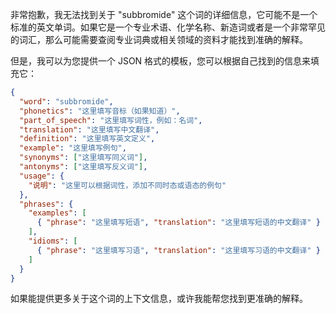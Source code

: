 非常抱歉，我无法找到关于 "subbromide" 这个词的详细信息，它可能不是一个标准的英文单词。如果它是一个专业术语、化学名称、新造词或者是一个非常罕见的词汇，那么可能需要查阅专业词典或相关领域的资料才能找到准确的解释。

但是，我可以为您提供一个 JSON 格式的模板，您可以根据自己找到的信息来填充它：

```json
{
  "word": "subbromide",
  "phonetics": "这里填写音标（如果知道）",
  "part_of_speech": "这里填写词性，例如：名词",
  "translation": "这里填写中文翻译",
  "definition": "这里填写英文定义",
  "example": "这里填写例句",
  "synonyms": ["这里填写同义词"],
  "antonyms": ["这里填写反义词"],
  "usage": {
    "说明": "这里可以根据词性，添加不同时态或语态的例句"
  },
  "phrases": {
    "examples": [
      { "phrase": "这里填写短语", "translation": "这里填写短语的中文翻译" }
    ],
    "idioms": [
      { "phrase": "这里填写习语", "translation": "这里填写习语的中文翻译" }
    ]
  }
}
```

如果能提供更多关于这个词的上下文信息，或许我能帮您找到更准确的解释。
 